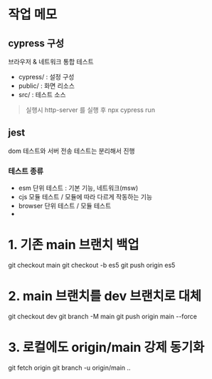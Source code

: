 # 작업 메모

## cypress 구성

브라우저 & 네트워크 통합 테스트

- cypress/ : 설정 구성
- public/ : 화면 리소스
- src/ : 테스트 소스

> 실행시 http-server 를 실행 후 npx cypress run


## jest

dom 테스트와 서버 전송 테스트는 분리해서 진행

### 테스트 종류
- esm 단위 테스트 : 기본 기능, 네트워크(msw)
- cjs 모듈 테스트 / 모듈에 따라 다르게 작동하는 기능
- browser 단위 테스트 / 모듈 테스트
- 


# 1. 기존 main 브랜치 백업
git checkout main
git checkout -b es5
git push origin es5

# 2. main 브랜치를 dev 브랜치로 대체
git checkout dev
git branch -M main
git push origin main --force

# 3. 로컬에도 origin/main 강제 동기화
git fetch origin
git branch -u origin/main 
..
